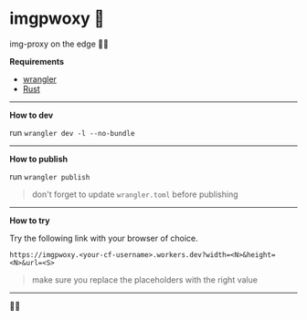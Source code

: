 # imgpwoxy 🚀

img-proxy on the edge 🤣🙈

**Requirements**

- [wrangler](https://developers.cloudflare.com/workers/wrangler/install-and-update/)
- [Rust](https://www.rust-lang.org/tools/install)

---

**How to dev**

run `wrangler dev -l --no-bundle`

---

**How to publish**

run `wrangler publish`

> don't forget to update `wrangler.toml` before publishing

---

**How to try**

Try the following link with your browser of choice.

`https://imgpwoxy.<your-cf-username>.workers.dev?width=<N>&height=<N>&url=<S>`

> make sure you replace the placeholders with the right value

---

🖖🤓